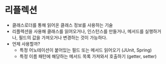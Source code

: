 # 리플렉션 

- 클래스로더를 통해 읽어온 클래스 정보를 사용하는 기술 
- 리플렉션을 사용해 클래스를 읽어오거나, 인스턴스를 만들거나, 메서드를 실행하거나, 필드의 값을 가져오거나 변경하는 것이 가능하다. 
- 언제 사용할까? 
  - 특정 어노테이션이 붙어있는 필드 또는 메서드 읽어오기 (JUnit, Spring)
  - 특정 이름 패턴에 해당하는 메서드 목록 가져와서 호출하기 (getter, setter)